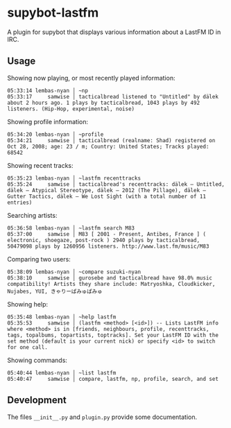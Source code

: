 supybot-lastfm
==============

A plugin for supybot that displays various information about a LastFM ID in IRC.

Usage
-----

Showing now playing, or most recently played information:
```
05:33:14 lembas-nyan │ ~np
05:33:17     samwise │ tacticalbread listened to "Untitled" by dälek about 2 hours ago. 1 plays by tacticalbread, 1043 plays by 492 listeners. (Hip-Hop, experimental, noise)
```

Showing profile information:
```
05:34:20 lembas-nyan │ ~profile
05:34:21     samwise │ tacticalbread (realname: Shad) registered on Oct 28, 2008; age: 23 / m; Country: United States; Tracks played: 68542
```

Showing recent tracks:
```
05:35:23 lembas-nyan │ ~lastfm recenttracks
05:35:24     samwise │ tacticalbread's recenttracks: dälek – Untitled, dälek – Atypical Stereotype, dälek – 2012 (The Pillage), dälek – Gutter Tactics, dälek – We Lost Sight (with a total number of 11 entries)
```

Searching artists:
```
05:36:58 lembas-nyan │ ~lastfm search M83
05:37:00     samwise │ M83 [ 2001 - Present, Antibes, France ] ( electronic, shoegaze, post-rock ) 2940 plays by tacticalbread, 50479098 plays by 1260956 listeners. http://www.last.fm/music/M83
```

Comparing two users:
```
05:38:09 lembas-nyan │ ~compare suzuki-nyan
05:38:10     samwise │ gurosebe and tacticalbread have 98.0% music compatibility! Artists they share include: Matryoshka, Cloudkicker, Nujabes, YUI, きゃりーぱみゅぱみゅ
```

Showing help:
```
05:35:48 lembas-nyan │ ~help lastfm
05:35:53     samwise │ (lastfm <method> [<id>]) -- Lists LastFM info where <method> is in [friends, neighbours, profile, recenttracks, tags, topalbums, topartists, toptracks]. Set your LastFM ID with the set method (default is your current nick) or specify <id> to switch for one call.
```

Showing commands:
```
05:40:44 lembas-nyan │ ~list lastfm
05:40:47     samwise │ compare, lastfm, np, profile, search, and set
```

Development
-----------

The files `__init__.py` and `plugin.py` provide some documentation.

